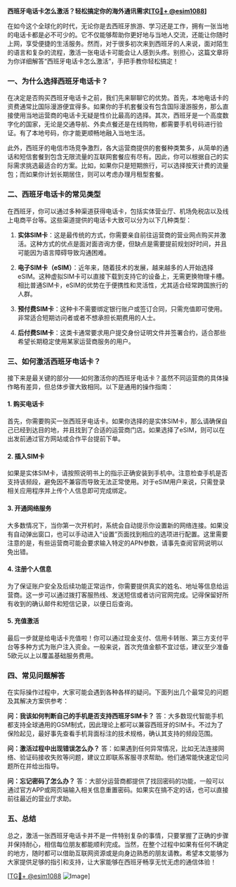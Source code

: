 **西班牙电话卡怎么激活？轻松搞定你的海外通讯需求[[TG💪+ @esim1088](https://t.me/s/esim1088)]**

在如今这个全球化的时代，无论你是去西班牙旅游、学习还是工作，拥有一张当地的电话卡都是必不可少的。它不仅能够帮助你更好地与当地人交流，还能让你随时上网，享受便捷的生活服务。然而，对于很多初次来到西班牙的人来说，面对陌生的语言和复杂的流程，激活一张电话卡可能会让人感到头疼。别担心，这篇文章将为你详细解答“西班牙电话卡怎么激活”，手把手教你轻松搞定！

### 一、为什么选择西班牙电话卡？

在决定是否购买西班牙电话卡之前，我们先来聊聊它的优势。首先，本地电话卡的资费通常比国际漫游便宜得多。如果你的手机套餐没有包含国际漫游服务，那么直接使用当地运营商的电话卡无疑是性价比最高的选择。其次，西班牙是一个高度数字化的国家，无论是交通导航、外卖点餐还是在线购物，都需要手机号码进行验证。有了本地号码，你才能更顺畅地融入当地生活。

此外，西班牙的电信市场竞争激烈，各大运营商提供的套餐种类繁多，从简单的通话和短信套餐到包含无限流量的互联网套餐应有尽有。因此，你可以根据自己的实际需求挑选最适合的方案。比如，如果你只是短期旅行，可以选择按天计费的流量包；而如果你计划长期居住，则可以考虑办理月租型套餐。

### 二、西班牙电话卡的常见类型

在西班牙，你可以通过多种渠道获得电话卡，包括实体营业厅、机场免税店以及线上电商平台等。这些渠道提供的电话卡大致可以分为以下几种类型：

1. **实体SIM卡**：这是最传统的方式，你需要亲自前往运营商的营业网点购买并激活。这种方式的优点是面对面咨询方便，但缺点是需要提前规划好时间，并且可能因为语言障碍导致沟通困难。

2. **电子SIM卡（eSIM）**：近年来，随着技术的发展，越来越多的人开始选择eSIM。这种虚拟SIM卡可以直接下载到支持它的设备上，无需更换物理卡槽。相比普通SIM卡，eSIM的优势在于便携性和灵活性，尤其适合经常跨国旅行的人群。

3. **预付费SIM卡**：这种卡不需要绑定银行账户或签订合同，只需充值即可使用。非常适合短期访问者或者不想承担长期费用的人士。

4. **后付费SIM卡**：这类卡通常要求用户提交身份证明文件并签署合约，适合那些希望长期稳定使用某家运营商服务的用户。

### 三、如何激活西班牙电话卡？

接下来是最关键的部分——如何激活你的西班牙电话卡？虽然不同运营商的具体操作略有差异，但总体步骤大致相同。以下是通用的操作指南：

#### 1. 购买电话卡
首先，你需要购买一张西班牙电话卡。如果你选择的是实体SIM卡，那么请确保自己已经到达目的地，并且找到了合适的运营商门店。如果选择了eSIM，则可以在出发前通过官方网站或合作平台提前下单。

#### 2. 插入SIM卡
如果是实体SIM卡，请按照说明书上的指示正确安装到手机中。注意检查手机是否支持该频段，避免因不兼容而导致无法正常使用。对于eSIM用户来说，只需登录相关应用程序并上传个人信息即可完成绑定。

#### 3. 开通网络服务
大多数情况下，当你第一次开机时，系统会自动提示你设置新的网络连接。如果没有自动弹出窗口，也可以手动进入“设置”页面找到相应的选项进行配置。这里需要注意的是，有些运营商可能会要求输入特定的APN参数，请事先查阅官网说明以免出错。

#### 4. 注册个人信息
为了保证账户安全及后续功能正常运作，你需要提供真实的姓名、地址等信息给运营商。这一步可以通过拨打客服热线、发送短信或者访问官网完成。记得保留好所有收到的确认邮件和短信记录，以便日后查询。

#### 5. 充值激活
最后一步就是给电话卡充值啦！你可以通过现金支付、信用卡转账、第三方支付平台等多种方式为账户注入资金。一般来说，首次充值金额不宜过低，建议至少准备5欧元以上以覆盖基础服务费用。

### 四、常见问题解答

在实际操作过程中，大家可能会遇到各种各样的疑问。下面列出几个最常见的问题及其解决方案供参考：

**问：我该如何判断自己的手机是否支持西班牙SIM卡？**
答：大多数现代智能手机都支持全球通用的GSM制式，因此理论上都可以兼容西班牙的SIM卡。不过为了保险起见，最好事先查看手机背面标注的技术规格，确认其支持的频段范围。

**问：激活过程中出现错误怎么办？**
答：如果遇到任何异常情况，比如无法连接网络、验证码接收失败等问题，建议立即联系客服寻求帮助。他们通常能快速定位问题所在并给出指导。

**问：忘记密码了怎么办？**
答：大部分运营商都提供了找回密码的功能，一般可以通过官方APP或网页端输入相关信息重置密码。如果实在搞不定的话，也可以直接前往最近的营业厅求助。

### 五、总结

总之，激活一张西班牙电话卡并不是一件特别复杂的事情，只要掌握了正确的步骤并保持耐心，相信每位朋友都能顺利完成。当然，在整个过程中如果有任何不确定的地方，随时都可以借助互联网资源或是向身边熟悉的朋友请教。希望本文能够为大家提供足够的指引和支持，让大家能够在西班牙畅享无忧无虑的通信体验！

[[TG💪+ @esim1088](https://t.me/s/esim1088) ![Image](https://i.postimg.cc/4NQfJmqS/Snipaste-2025-05-13-00-14-12.png)]